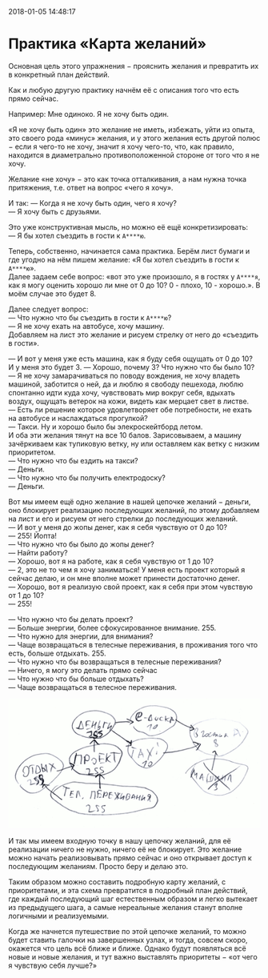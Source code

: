 2018-01-05 14:48:17 

# Практика «Карта желаний»


Основная цель этого упражнения − прояснить желания и превратить их в конкретный план действий.

Как и любую другую практику начнём её с описания того что есть прямо сейчас.

Например:
Мне одиноко. Я не хочу быть один.


«Я не хочу быть один» это желание не иметь, избежать, уйти из опыта, это своего рода «минус» желания, и у этого желания есть другой полюс − если я чего-то не хочу, значит я хочу чего-то, что, как правило, находится в диаметрально противоположенной стороне от того что я не хочу.


Желание «не хочу» − это как точка отталкивания, а нам нужна точка притяжения, т.е. ответ на вопрос «чего я хочу».


И так:
― Когда я не хочу быть один, чего я хочу?  
― Я хочу быть с друзьями.


Это уже конструктивная мысль, но можно её ещё конкретизировать:  
― Я бы хотел съездить в гости к `А****ю`.


Теперь, собственно, начинается сама практика. Берём лист бумаги и где угодно на нём пишем желание: «Я бы хотел съездить в гости к `А****ю`».   
Далее задаем себе вопрос: «вот это уже произошло, я в гостях у `А****я`, как я могу оценить хорошо ли мне от 0 до 10? 0 - плохо, 10 - хорошо.». В моём случае это будет 8. 


Далее следует вопрос:  
― Что нужно что бы съездить в гости к `А****ю`?  
― Я не хочу ехать на автобусе, хочу машину.  
Добавляем на лист это желание и рисуем стрелку от него до «съездить в гости».  


― И вот у меня уже есть машина, как я буду себя ощущать от 0 до 10?  
И у меня это будет 3.
― Хорошо, почему 3? Что нужно что бы было 10?  
― Я не хочу замарачиваться по поводу вождения, не хочу владеть машиной, заботится о ней, да и люблю я свободу пешехода, люблю спонтанно идти куда хочу, чувствовать мир вокруг себя, вдыхать воздух, ощущать ветерок на кожи, видеть как мерцает свет в листве.  
― Есть ли решение которое удовлетворяет обе потребности, не ехать на автобусе и наслаждаться прогулкой?  
― Такси. Ну и хорошо было бы элекроскейтборд летом.  
И оба эти желания тянут на все 10 балов. Зарисовываем, а машину зачёркиваем как тупиковую ветку, ну или оставляем как ветку с низким приоритетом.  
― Что нужно что бы ездить на такси?  
― Деньги.  
― Что нужно что бы получить електродоску?  
― Деньги.


Вот мы имеем ещё одно желание в нашей цепочке желаний − деньги, оно блокирует реализацию последующих желаний, по этому добавляем на лист и его и рисуем от него стрелки до последующих желаний.  
― И вот у меня до жопы денег, как я себя чувствую от 0 до 10?  
― 255! Йопта!  
― Что нужно что бы было до жопы денег?  
― Найти работу?  
― Хорошо, вот я на работе, как я себя чувствую от 1 до 10?  
― 2, это не то чем я хочу заниматься! У меня есть проект который я сейчас делаю, и он мне вполне может принести достаточно денег.  
― Хорошо, вот я реализую свой проект, как я себя при этом чувствую от 1 до 10?  
― 255!  


― Что нужно что бы делать проект?  
― Больше энергии, более сфокусированное внимание. 255.  
― Что нужно для энергии, для внимания?  
― Чаще возвращаться в телесные переживания, в проживания того что есть, больше отдыхать. 255.  
― Что нужно что бы возвращаться в телесные переживания?  
― Ничего, я могу это делать прямо сейчас  
― Что нужно что бы больше отдыхать?  
― Чаще возвращаться в телесное переживания.  


![Карта желаний](map.png)


И так мы имеем входную точку в нашу цепочку желаний, для её реализации ничего не нужно, ничего её не блокирует. Это желание можно начать реализовывать прямо сейчас и оно открывает доступ к последующим желаниям. Просто беру и делаю это.

Таким образом можно составить подробную карту желаний, с приоритетами, и эта схема превратится в подробный план действий, где каждый последующий шаг естественным образом и легко вытекает из предыдущего шага, а самые нереальные желания станут вполне логичными и реализуемыми.

Когда же начнется путешествие по этой цепочке желаний, то можно будет ставить галочки на завершенных узлах, и тогда, совсем скоро, окажется что цель всё ближе и ближе. Однако будут появляться всё новые и новые желания, и тут важно выставлять приоритеты − «от чего я чувствую себя лучше?»

